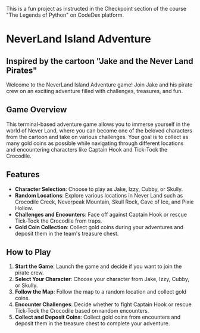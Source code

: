 This is a fun project as instructed in the Checkpoint section of the course "The Legends of Python" on CodeDex platform.
# NeverLand Island Adventure

## Inspired by the cartoon "Jake and the Never Land Pirates"

Welcome to the NeverLand Island Adventure game! Join Jake and his pirate crew on an exciting adventure filled with challenges, treasures, and fun.

## Game Overview

This terminal-based adventure game allows you to immerse yourself in the world of Never Land, where you can become one of the beloved characters from the cartoon and take on various challenges. Your goal is to collect as many gold coins as possible while navigating through different locations and encountering characters like Captain Hook and Tick-Tock the Crocodile.

## Features

- **Character Selection**: Choose to play as Jake, Izzy, Cubby, or Skully.
- **Random Locations**: Explore various locations in Never Land such as Crocodile Creek, Neverpeak Mountain, Skull Rock, Cave of Ice, and Pixie Hollow.
- **Challenges and Encounters**: Face off against Captain Hook or rescue Tick-Tock the Crocodile from traps.
- **Gold Coin Collection**: Collect gold coins during your adventures and deposit them in the team's treasure chest.

## How to Play

1. **Start the Game**: Launch the game and decide if you want to join the pirate crew.
2. **Select Your Character**: Choose your character from Jake, Izzy, Cubby, or Skully.
3. **Follow the Map**: Follow the map to a random location and collect gold coins.
4. **Encounter Challenges**: Decide whether to fight Captain Hook or rescue Tick-Tock the Crocodile based on random encounters.
5. **Collect and Deposit Coins**: Collect gold coins from encounters and deposit them in the treasure chest to complete your adventure.